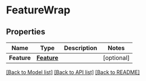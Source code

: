 # FeatureWrap

## Properties
Name | Type | Description | Notes
------------ | ------------- | ------------- | -------------
**Feature** | [**Feature**](Feature.md) |  | [optional] 

[[Back to Model list]](../README.md#documentation-for-models) [[Back to API list]](../README.md#documentation-for-api-endpoints) [[Back to README]](../README.md)


